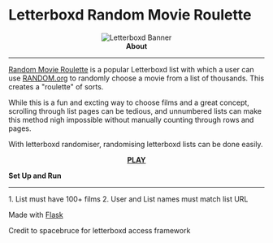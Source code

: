 # Letterboxd Random Movie Roulette
<center><img src="https://a.ltrbxd.com/logos/letterboxd-logo-h-neg-rgb-1000px.png" alt="Letterboxd Banner"></center>
<head><center><b>About</b> </center></head>
<hr>
<p><a href="https://letterboxd.com/tobiasandersen2/list/random-movie-roulette/">Random Movie Roulette</a> is a popular Letterboxd list with which a user can use <a href="random.org">RANDOM.org</a> to randomly choose a movie from a list of thousands. This creates a "roulette" of sorts.</p>

While this is a fun and excting way to choose films and a great concept, scrolling through list pages can be tedious, and unnumbered lists can make this method nigh impossible without manually counting through rows and pages. 

With letterboxd randomiser, randomising letterboxd lists can be done easily. 

<center><b><a href="https://randommovieroulette.herokuapp.com">PLAY</a></b></center>

<b>Set Up and Run</b>
<hr>
1. List must have 100+ films
2. User and List names must match list URL

Made with <a href="https://github.com/pallets/flask">Flask</a>

<p>Credit to spacebruce for letterboxd access framework</p>
